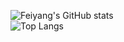 ![Feiyang's GitHub stats](https://github-readme-stats-ten-gilt.vercel.app/api?username=youshandefeiyang&count_private=true&show_icons=true&theme=radical&include_all_commits=true)  
![Top Langs](https://github-readme-stats.vercel.app/api/top-langs/?username=youshandefeiyang&layout=compact&hide=Dockerfile,vue,javascript,css,scss,html&langs_count=8&show_icons=true&theme=radical)
